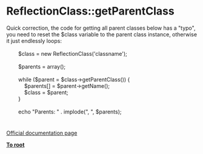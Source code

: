 # ReflectionClass::getParentClass




<div class="phpcode"><span class="html">
Quick correction, the code for getting all parent classes below has a &quot;typo&quot;, you need to reset the $class variable to the parent class instance, otherwise it just endlessly loops:<br><br>&#xA0; &#xA0; &#xA0; &#xA0; $class = new ReflectionClass(&apos;classname&apos;);<br>&#xA0; &#xA0; &#xA0; &#xA0; <br>&#xA0; &#xA0; &#xA0; &#xA0; $parents = array();<br>&#xA0; &#xA0; &#xA0; &#xA0; <br>&#xA0; &#xA0; &#xA0; &#xA0; while ($parent = $class-&gt;getParentClass()) {<br>&#xA0; &#xA0; &#xA0; &#xA0; &#xA0; &#xA0; $parents[] = $parent-&gt;getName();<br>&#xA0; &#xA0; &#xA0; &#xA0; &#xA0; &#xA0; $class = $parent;<br>&#xA0; &#xA0; &#xA0; &#xA0; }<br>&#xA0; &#xA0; &#xA0; &#xA0; <br>&#xA0; &#xA0; &#xA0; &#xA0; echo &quot;Parents: &quot; . implode(&quot;, &quot;, $parents);</span>
</div>
  

#

[Official documentation page](https://www.php.net/manual/en/reflectionclass.getparentclass.php)

**[To root](/README.md)**